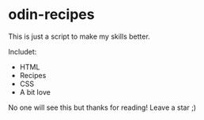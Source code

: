 # odin-recipes

This is just a script to make my skills better.

Includet:

- HTML
- Recipes
- CSS
- A bit love

No one will see this but thanks for reading!
Leave a star ;)

